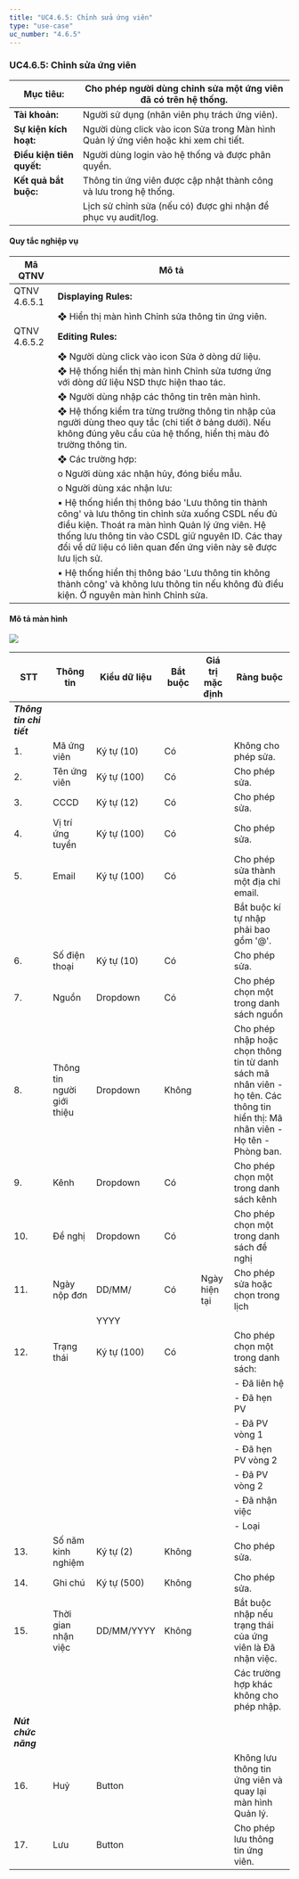 ```yaml
---
title: "UC4.6.5: Chỉnh sửa ứng viên"
type: "use-case"
uc_number: "4.6.5"
---
```


### UC4.6.5: Chỉnh sửa ứng viên

| **Mục tiêu:** | Cho phép người dùng chỉnh sửa một ứng viên đã có trên hệ thống. |
| --- | --- |
| **Tài khoản:** | Người sử dụng (nhân viên phụ trách ứng viên). |
| **Sự kiện kích hoạt:** | Người dùng click vào icon Sửa trong Màn hình Quản lý ứng viên hoặc khi xem chi tiết. |
| **Điều kiện tiên quyết:** | Người dùng login vào hệ thống và được phân quyền. |
| **Kết quả bắt buộc:** | Thông tin ứng viên được cập nhật thành công và lưu trong hệ thống. |
|  | Lịch sử chỉnh sửa (nếu có) được ghi nhận để phục vụ audit/log. |

#### Quy tắc nghiệp vụ

| **Mã QTNV** | **Mô tả** |
| --- | --- |
| QTNV 4.6.5.1 | **Displaying Rules:** |
|  | ❖ Hiển thị màn hình Chỉnh sửa thông tin ứng viên. |
| QTNV 4.6.5.2 | **Editing Rules:** |
|  | ❖ Người dùng click vào icon Sửa ở dòng dữ liệu. |
|  | ❖ Hệ thống hiển thị màn hình Chỉnh sửa tương ứng với dòng dữ liệu NSD thực hiện thao tác. |
|  | ❖ Người dùng nhập các thông tin trên màn hình. |
|  | ❖ Hệ thống kiểm tra từng trường thông tin nhập của người dùng theo quy tắc (chi tiết ở bảng dưới). Nếu không đúng yêu cầu của hệ thống, hiển thị màu đỏ trường thông tin. |
|  | ❖ Các trường hợp: |
|  | o Người dùng xác nhận hủy, đóng biểu mẫu. |
|  | o Người dùng xác nhận lưu: |
|  | ▪ Hệ thống hiển thị thông báo 'Lưu thông tin thành công' và lưu thông tin chỉnh sửa xuống CSDL nếu đủ điều kiện. Thoát ra màn hình Quản lý ứng viên. Hệ thống lưu thông tin vào CSDL giữ nguyên ID. Các thay đổi về dữ liệu có liên quan đến ứng viên này sẽ được lưu lịch sử. |
|  | ▪ Hệ thống hiển thị thông báo 'Lưu thông tin không thành công' và không lưu thông tin nếu không đủ điều kiện. Ở nguyên màn hình Chỉnh sửa. |

#### Mô tả màn hình

![](media/image64.png)

| **STT** | **Thông tin** | **Kiểu dữ liệu** | **Bắt buộc** | **Giá trị mặc định** | **Ràng buộc** |
| --- | --- | --- | --- | --- | --- |
| ***Thông tin chi tiết*** |  |  |  |  |  |
| 1\. | Mã ứng viên | Ký tự (10) | Có |  | Không cho phép sửa. |
| 2\. | Tên ứng viên | Ký tự (100) | Có |  | Cho phép sửa. |
| 3\. | CCCD | Ký tự (12) | Có |  | Cho phép sửa. |
| 4\. | Vị trí ứng tuyển | Ký tự (100) | Có |  | Cho phép sửa. |
| 5\. | Email | Ký tự (100) | Có |  | Cho phép sửa thành một địa chỉ email. |
|  |  |  |  |  | Bắt buộc kí tự nhập phải bao gồm '@'. |
| 6\. | Số điện thoại | Ký tự (10) | Có |  | Cho phép sửa. |
| 7\. | Nguồn | Dropdown | Có |  | Cho phép chọn một trong danh sách nguồn |
| 8\. | Thông tin người giới thiệu | Dropdown | Không |  | Cho phép nhập hoặc chọn thông tin từ danh sách mã nhân viên - họ tên. Các thông tin hiển thị: Mã nhân viên - Họ tên - Phòng ban. |
| 9\. | Kênh | Dropdown | Có |  | Cho phép chọn một trong danh sách kênh |
| 10\. | Đề nghị | Dropdown | Có |  | Cho phép chọn một trong danh sách đề nghị |
| 11\. | Ngày nộp đơn | DD/MM/ | Có | Ngày hiện tại | Cho phép sửa hoặc chọn trong lịch |
|  |  | YYYY |  |  |  |
| 12\. | Trạng thái | Ký tự (100) | Có |  | Cho phép chọn một trong danh sách: |
|  |  |  |  |  | \- Đã liên hệ |
|  |  |  |  |  | \- Đã hẹn PV |
|  |  |  |  |  | \- Đã PV vòng 1 |
|  |  |  |  |  | \- Đã hẹn PV vòng 2 |
|  |  |  |  |  | \- Đã PV vòng 2 |
|  |  |  |  |  | \- Đã nhận việc |
|  |  |  |  |  | \- Loại |
| 13\. | Số năm kinh nghiệm | Ký tự (2) | Không |  | Cho phép sửa. |
| 14\. | Ghi chú | Ký tự (500) | Không |  | Cho phép sửa. |
| 15\. | Thời gian nhận việc | DD/MM/YYYY | Không |  | Bắt buộc nhập nếu trạng thái của ứng viên là Đã nhận việc. |
|  |  |  |  |  | Các trường hợp khác không cho phép nhập. |
| ***Nút chức năng*** |  |  |  |  |  |
| 16\. | Huỷ | Button |  |  | Không lưu thông tin ứng viên và quay lại màn hình Quản lý. |
| 17\. | Lưu | Button |  |  | Cho phép lưu thông tin ứng viên. |
